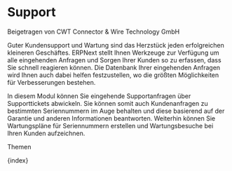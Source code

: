 # Support
<span class="text-muted contributed-by">Beigetragen von CWT Connector & Wire Technology GmbH</span>

Guter Kundensupport und Wartung sind das Herzstück jeden erfolgreichen kleineren Geschäftes. ERPNext stellt Ihnen Werkzeuge zur Verfügung um alle eingehenden Anfragen und Sorgen Ihrer Kunden so zu erfassen, dass Sie schnell reagieren können. Die Datenbank Ihrer eingehenden Anfragen wird Ihnen auch dabei helfen festzustellen, wo die größten Möglichkeiten für Verbesserungen bestehen.

In diesem Modul können Sie eingehende Supportanfragen über Supporttickets abwickeln. Sie können somit auch Kundenanfragen zu bestimmten Seriennummern im Auge behalten und diese basierend auf der Garantie und anderen Informationen beantworten. Weiterhin können Sie Wartungspläne für Seriennummern erstellen und Wartungsbesuche bei Ihren Kunden aufzeichnen.

Themen

{index}
